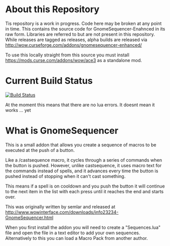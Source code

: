 About this Repository
===================================
Tis repository is a work in progress.  Code here may be broken at any point in time.  This contains the source code for GnomeSequencer-Enahnced in its raw form.  Libraries are referred to but are not present in this repository.  While releases are tagged as releases, alpha builds are released via http://wow.curseforge.com/addons/gnomesequencer-enhanced/  

To use this locally straight from this source you must install https://mods.curse.com/addons/wow/ace3 as a standalone mod.

Current Build Status
===================================
[![Build Status](https://travis-ci.org/TimothyLuke/GnomeSequenced-Enhanced.svg?branch=master)](https://travis-ci.org/TimothyLuke/GnomeSequenced-Enhanced) 

At the moment this means that there are no lua errors.  It doesnt mean it works ... yet

What is GnomeSequencer 
===================================

This is a small addon that allows you create a sequence of macros to be executed at the push of a button.

Like a /castsequence macro, it cycles through a series of commands when the button is pushed. However, unlike
castsequence, it uses macro text for the commands instead of spells, and it advances every time the button is
pushed instead of stopping when it can't cast something.

This means if a spell is on cooldown and you push the button it will continue to the next item in the list with
each press until it reaches the end and starts over.

This was originally written by semlar and released at http://www.wowinterface.com/downloads/info23234-GnomeSequencer.html


When you first install the addon you will need to create a "Sequences.lua" file and open the file in a text editor to add 
your own sequences.  Alternatively to this you can load a Macro Pack from another author.





